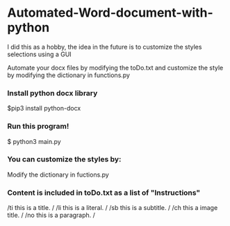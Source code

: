 # Automated-Word-document-with-python
I did this as a hobby, the idea in the future is to customize the styles selections using a GUI

Automate your docx files by modifying the toDo.txt and customize the style by modifying the dictionary in functions.py

### Install python docx library
$pip3 install python-docx

### Run this program!
$ python3 main.py

### You can customize the styles by:
Modify the dictionary in fuctions.py

### Content is included in toDo.txt as a list of "Instructions"

/ti this is a title. /
/li this is a literal. /
/sb this is a subtitle. /
/ch this a image title. / 
/no this is a paragraph. /



